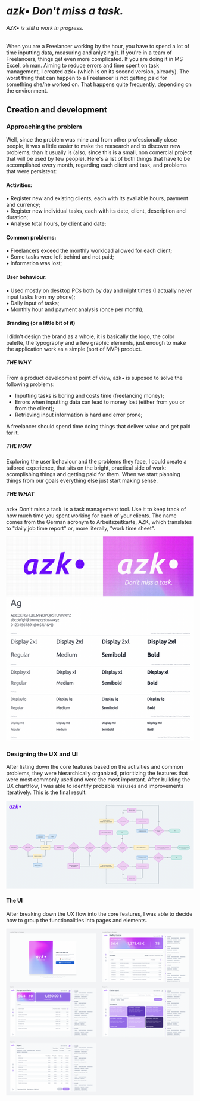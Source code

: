 # <em>azk• Don't miss a task.</em>

###### AZK• is still a work in progress.

When you are a Freelancer working by the hour, you have to spend a lot of time inputting data, measuring  and anlyzing it. If you're in a team of Freelancers, things get even more complicated. If you are doing it in MS Excel, oh man. Aiming to reduce errors and time spent on task management, I created azk• (which is on its second version, already). The worst thing that can happen to a Freelancer is not getting paid for something she/he worked on. That happens quite frequently, depending on the environment.

## Creation and development

### Approaching the problem

Well, since the problem was mine and from other professionally close people, it was a little easier to make the reasearch and to discover new problems, than it usually is (also, since this is a small, non comercial project that will be used by few people). Here's a list of both things that have to be accomplished every month, regarding each client and task, and problems that were persistent:

#### Activities:
• Register new and existing clients, each with its available hours, payment and currency;<br>
• Register new individual tasks, each with its date, client, description and duration;<br>
• Analyse total hours, by client and date;

#### Common problems:
• Freelancers exceed the monthly workload allowed for each client;<br>
• Some tasks were left behind and not paid;<br>
• Information was lost;<br>

#### User behaviour:
• Used mostly on desktop PCs both by day and night times (I actually never input tasks from my phone);<br>
• Daily input of tasks;<br>
• Monthly hour and payment analysis (once per month);<br>

#### Branding (or a little bit of it)
I didn't design the brand as a whole, it is basically the logo, the color palette, the typography and a few graphic elements, just enough to make the application work as a simple (sort of MVP) product.

##### THE WHY
From a product development point of view, azk• is suposed to solve the following problems:
<ul>
  <li>Inputting tasks is boring and costs time (freelancing money);</li>
  <li>Errors when inputting data can lead to money lost (either from you or from the client);</li>
  <li>Retrieving input information is hard and error prone;</li>
</ul>
A freelancer should spend time doing things that deliver value and get paid for it.

##### THE HOW
Exploring the user behaviour and the problems they face, I could create a tailored experience, that sits on the bright, practical side of work: acomplishing things and getting paid for them. When we start planning things from our goals everything else just start making sense.

##### THE WHAT
azk• Don't miss a task. is a task management tool. Use it to keep track of how much time you spent working for each of your clients. The name comes from the German acronym to Arbeitszeitkarte, AZK, which translates to "daily job time report" or, more literally, "work time sheet".

<img src="./azk-logos.png" style="" alt="azk's logo dark version" />
<img src="./azk-typography.png" style="" alt="azk's typography table" />

### Designing the UX and UI
After listing down the core features based on the activities and common problems, they were hierarchically organized, prioritizing the features that were most commonly used and were the most important. After building the UX chartflow, I was able to identify probable misuses and improvements iteratively. This is the final result:

<img src="./azk-ux-flow.png" alt="UX Flowchart from the application" />

#### The UI
After breaking down the UX flow into the core features, I was able to decide how to group the functionalities into pages and elements.

<img src="./azk-ui.png" alt="Screenshot of the application's UI on Figma" />




